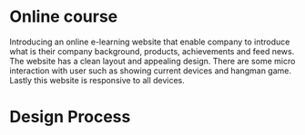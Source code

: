 # Online course
Introducing an online e-learning website that enable company to introduce what is their company background, products, achievements and feed news. The website has a clean layout and appealing design. There are some micro interaction with user such as showing current devices and hangman game. Lastly this website is responsive to all devices.
# Design Process
